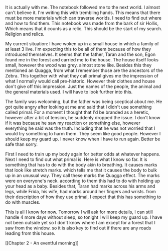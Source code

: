 It is actually with me. The notebook followed me to the next world. I almost can't believe it. I'm writing this with trembling hands. This means that there must be more materials which can traverse worlds. I need to find out where and how to find them. This notebook was made from the bark of sir Hollis, Which means that it counts as a relic. This should be the start of my search. Religion and relics.

My current situation:
I have woken up in a small house in which a family of at least 3 live. I'm expecting this to be all of them because of how they introduced themselves. It seems that the father, Taran and the son, Egon found me in the forest and carried me to the house. 
The house itself looks small, however the wood was grey. almost stone like. Besides this they mentioned an Quagga, from what I remember those are the ancestors of the Zebra. This together with what they call primal gives me the impression of what I normally would call pre-historic. However their clothes and house don't give off this impression. Just the names of the people, the animal and the general materials used. I will have to look further into this.

The family was welcoming, but the father was being sceptical about me. He got quite angry after looking at me and said that I didn't use something called primal. For a moment I thought that I'd be branded as a heretic, however after a bit of tension, he suddenly dropped the issue. I don't know if it was because he saw my reaction or something else, however everything he said was the truth. Including that he was not worried that I would try something to harm them. They seem like good people. However I should keep my guard up. I never know when I have to run again. Better be safe than sorry. 

First I need to train up my body again for better odds at whatever happens. Next I need to find out what primal is. Here is what I know so far.
It is something that has to do with the body akin to breathing.
It causes marks that look like stretch marks. which tells me that it causes the body to bulk up in an unusual way. They call these marks the Quagga effect.
The marks were on everyone's neck. according to them this had to do with holding up your head as a baby. Besides that, Taran had marks across his arms and legs, while Frida, his wife, had marks around her fingers and wrists. from their description of how they use primal, I expect that this has something to do with muscles.

This is all I know for now. Tomorrow I will ask for more details, I can still handle 4 more days without sleep, so tonight I will keep my guard up. I have not been outside yet so I don't know where I am except for a forest that I saw from the window. so it is also key to find out if there are any roads leading from this house.

[[Chapter 2 - An eventful morning]]